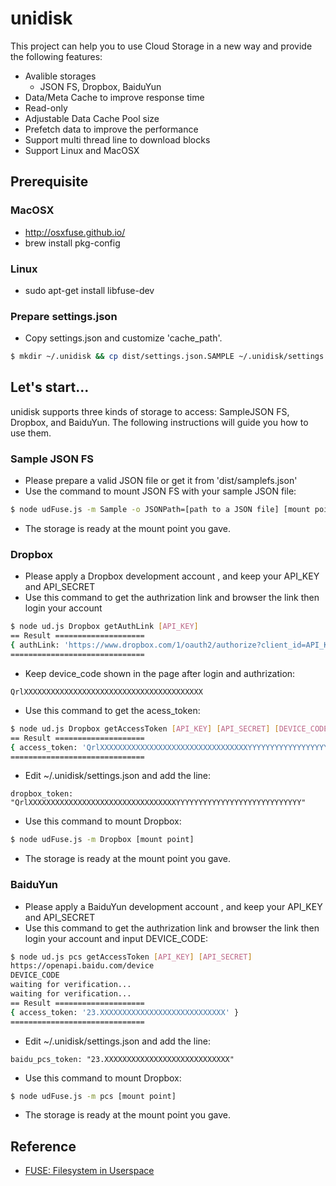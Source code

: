 # unidisk

This project can help you to use Cloud Storage in a new way and provide the following features:
* Avalible storages
  * JSON FS, Dropbox, BaiduYun
* Data/Meta Cache to improve response time
* Read-only
* Adjustable Data Cache Pool size
* Prefetch data to improve the performance
* Support multi thread line to download blocks
* Support Linux and MacOSX

## Prerequisite

### MacOSX
* http://osxfuse.github.io/
* brew install pkg-config

### Linux
* sudo apt-get install libfuse-dev

### Prepare settings.json
* Copy settings.json and customize 'cache_path'.
~~~sh
$ mkdir ~/.unidisk && cp dist/settings.json.SAMPLE ~/.unidisk/settings.json
~~~

## Let's start...
unidisk supports three kinds of storage to access: SampleJSON FS, Dropbox, and BaiduYun. The following instructions will guide you how to use them.

### Sample JSON FS
* Please prepare a valid JSON file or get it from 'dist/samplefs.json'
* Use the command to mount JSON FS with your sample JSON file:
~~~sh
$ node udFuse.js -m Sample -o JSONPath=[path to a JSON file] [mount point]
~~~
* The storage is ready at the mount point you gave.

### Dropbox
* Please apply a Dropbox development account , and keep your API_KEY and API_SECRET
* Use this command to get the authrization link and browser the link then login your account
~~~sh
$ node ud.js Dropbox getAuthLink [API_KEY]
== Result ====================
{ authLink: 'https://www.dropbox.com/1/oauth2/authorize?client_id=API_KEY&response_type=code' }
==============================
~~~
* Keep device_code shown in the page after login and authrization:
~~~
QrlXXXXXXXXXXXXXXXXXXXXXXXXXXXXXXXXXXXXXXXX
~~~
* Use this command to get the acess_token:
~~~sh
$ node ud.js Dropbox getAccessToken [API_KEY] [API_SECRET] [DEVICE_CODE]
== Result ====================
{ access_token: 'QrlXXXXXXXXXXXXXXXXXXXXXXXXXXXXXXXXXYYYYYYYYYYYYYYYYYYYYYYYYYYYY' }
==============================
~~~
* Edit ~/.unidisk/settings.json and add the line:
~~~
dropbox_token: "QrlXXXXXXXXXXXXXXXXXXXXXXXXXXXXXXXXXYYYYYYYYYYYYYYYYYYYYYYYYYYYY"
~~~
* Use this command to mount Dropbox:
~~~sh
$ node udFuse.js -m Dropbox [mount point]
~~~
* The storage is ready at the mount point you gave.

### BaiduYun
* Please apply a BaiduYun development account , and keep your API_KEY and API_SECRET
* Use this command to get the authrization link and browser the link then login your account and input DEVICE_CODE:
~~~sh
$ node ud.js pcs getAccessToken [API_KEY] [API_SECRET]
https://openapi.baidu.com/device
DEVICE_CODE
waiting for verification...
waiting for verification...
== Result ====================
{ access_token: '23.XXXXXXXXXXXXXXXXXXXXXXXXXXXX' }
==============================
~~~
* Edit ~/.unidisk/settings.json and add the line:
~~~
baidu_pcs_token: "23.XXXXXXXXXXXXXXXXXXXXXXXXXXXX"
~~~
* Use this command to mount Dropbox:
~~~sh
$ node udFuse.js -m pcs [mount point]
~~~
* The storage is ready at the mount point you gave.

## Reference
* [FUSE: Filesystem in Userspace](http://fuse.sourceforge.net/)
